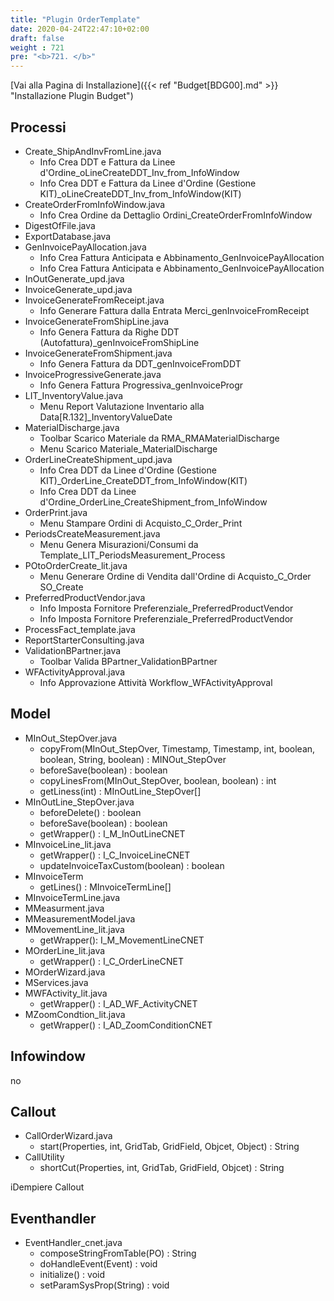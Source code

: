```yaml
---
title: "Plugin OrderTemplate"
date: 2020-04-24T22:47:10+02:00
draft: false
weight : 721
pre: "<b>721. </b>"
---
```


[Vai alla Pagina di Installazione]({{< ref "Budget[BDG00].md" >}} "Installazione Plugin Budget")

## Processi
- Create_ShipAndInvFromLine.java
    - Info Crea DDT e Fattura da Linee d'Ordine_oLineCreateDDT_Inv_from_InfoWindow
    - Info Crea DDT e Fattura da Linee d'Ordine (Gestione KIT)_oLineCreateDDT_Inv_from_InfoWindow(KIT)
- CreateOrderFromInfoWindow.java
    - Info Crea Ordine da Dettaglio Ordini_CreateOrderFromInfoWindow
- DigestOfFile.java
- ExportDatabase.java
- GenInvoicePayAllocation.java
    - Info Crea Fattura Anticipata e Abbinamento_GenInvoicePayAllocation
    - Info Crea Fattura Anticipata e Abbinamento_GenInvoicePayAllocation
- InOutGenerate_upd.java
- InvoiceGenerate_upd.java
- InvoiceGenerateFromReceipt.java
    - Info Generare Fattura dalla Entrata Merci_genInvoiceFromReceipt
- InvoiceGenerateFromShipLine.java
    - Info Genera Fattura da Righe DDT (Autofattura)_genInvoiceFromShipLine
- InvoiceGenerateFromShipment.java
    - Info Genera Fattura da DDT_genInvoiceFromDDT
- InvoiceProgressiveGenerate.java
    - Info Genera Fattura Progressiva_genInvoiceProgr
- LIT_InventoryValue.java
    - Menu Report Valutazione Inventario alla Data[R.132]_InventoryValueDate
- MaterialDischarge.java
    - Toolbar Scarico Materiale da RMA_RMAMaterialDischarge
    - Menu Scarico Materiale_MaterialDischarge
- OrderLineCreateShipment_upd.java
    - Info Crea DDT da Linee d'Ordine (Gestione KIT)_OrderLine_CreateDDT_from_InfoWindow(KIT)
    - Info Crea DDT da Linee d'Ordine_OrderLine_CreateShipment_from_InfoWindow
- OrderPrint.java
    - Menu Stampare Ordini di Acquisto_C_Order_Print
- PeriodsCreateMeasurement.java
    - Menu Genera Misurazioni/Consumi da Template_LIT_PeriodsMeasurement_Process
- POtoOrderCreate_lit.java
    - Menu Generare Ordine di Vendita dall'Ordine di Acquisto_C_Order SO_Create
- PreferredProductVendor.java
    - Info Imposta Fornitore Preferenziale_PreferredProductVendor
    - Info Imposta Fornitore Preferenziale_PreferredProductVendor
- ProcessFact_template.java
- ReportStarterConsulting.java
- ValidationBPartner.java
    - Toolbar Valida BPartner_ValidationBPartner
- WFActivityApproval.java
    - Info Approvazione Attività Workflow_WFActivityApproval

## Model
- MInOut_StepOver.java
    - copyFrom(MInOut_StepOver, Timestamp, Timestamp, int, boolean, boolean, String, boolean) : MINOut_StepOver
    - beforeSave(boolean) : boolean
    - copyLinesFrom(MInOut_StepOver, boolean, boolean) : int
    - getLiness(int) : MInOutLine_StepOver[]
- MInOutLine_StepOver.java
    - beforeDelete() : boolean
    - beforeSave(boolean) : boolean
    - getWrapper() : I_M_InOutLineCNET
- MInvoiceLine_lit.java
    - getWrapper() : I_C_InvoiceLineCNET
    - updateInvoiceTaxCustom(boolean) : boolean
- MInvoiceTerm
    - getLines() : MInvoiceTermLine[]
- MInvoiceTermLine.java
- MMeasurment.java
- MMeasurementModel.java
- MMovementLine_lit.java
    - getWrapper(): I_M_MovementLineCNET
- MOrderLine_lit.java
    - getWrapper() : I_C_OrderLineCNET
- MOrderWizard.java
- MServices.java
- MWFActivity_lit.java
    - getWrapper() : I_AD_WF_ActivityCNET
- MZoomCondtion_lit.java
    - getWrapper() : I_AD_ZoomConditionCNET

## Infowindow
no

## Callout
- CallOrderWizard.java
    - start(Properties, int, GridTab, GridField, Objcet, Object) : String
- CallUtility
    - shortCut(Properties, int, GridTab, GridField, Objcet) : String
    
iDempiere Callout
    
## Eventhandler
- EventHandler_cnet.java
    - composeStringFromTable(PO) : String
    - doHandleEvent(Event) : void
    - initialize() : void
    - setParamSysProp(String) : void



